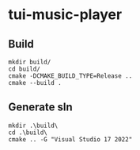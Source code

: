# tui-music-player


## Build
```
mkdir build/
cd build/
cmake -DCMAKE_BUILD_TYPE=Release ..
cmake --build .
```

## Generate sln
```
mkdir .\build\
cd .\build\
cmake .. -G "Visual Studio 17 2022"
```
